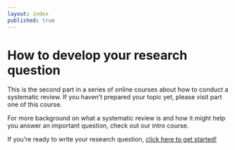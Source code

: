 ```yaml
---
layout: index
published: true
---
```


# How to develop your research question   

This is the second part in a series of online courses about how to conduct a systematic review. If you haven’t prepared your topic yet, please visit part one of this course. 

For more background on what a systematic review is and how it might help you answer an important question, check out our intro course.

If you’re ready to write your research question, [click here to get started!]({{site.baseurl}}/modules/good%20questions/intro/)


